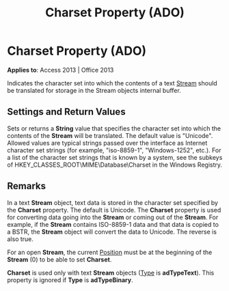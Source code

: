 ﻿---
title: Charset Property (ADO)
TOCTitle: Charset Property (ADO)
ms:assetid: 454f664e-6d62-eec9-487d-882c2f9503b0
ms:mtpsurl: https://msdn.microsoft.com/en-us/library/JJ249213(v=office.15)
ms:contentKeyID: 48544551
ms.date: 09/18/2015
mtps_version: v=office.15
---

# Charset Property (ADO)


**Applies to**: Access 2013 | Office 2013

Indicates the character set into which the contents of a text [Stream](stream-object-ado.md) should be translated for storage in the Stream objects internal buffer.

## Settings and Return Values

Sets or returns a **String** value that specifies the character set into which the contents of the **Stream** will be translated. The default value is "Unicode". Allowed values are typical strings passed over the interface as Internet character set strings (for example, "iso-8859-1", "Windows-1252", etc.). For a list of the character set strings that is known by a system, see the subkeys of HKEY\_CLASSES\_ROOT\\MIME\\Database\\Charset in the Windows Registry.

## Remarks

In a text **Stream** object, text data is stored in the character set specified by the **Charset** property. The default is Unicode. The **Charset** property is used for converting data going into the **Stream** or coming out of the **Stream**. For example, if the **Stream** contains ISO-8859-1 data and that data is copied to a BSTR, the **Stream** object will convert the data to Unicode. The reverse is also true.

For an open **Stream**, the current [Position](position-property-ado.md) must be at the beginning of the **Stream** (0) to be able to set **Charset**.

**Charset** is used only with text **Stream** objects ([Type](type-property-ado-stream.md) is **adTypeText**). This property is ignored if **Type** is **adTypeBinary**.

